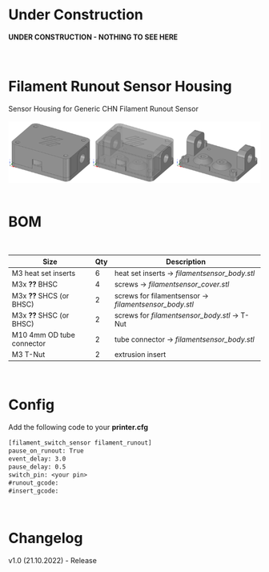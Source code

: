 # Under Construction
**UNDER CONSTRUCTION - NOTHING TO SEE HERE**
<br><br><br>

# Filament Runout Sensor Housing
Sensor Housing for Generic CHN Filament Runout Sensor
<br><br>
![FS_Case_Drawing](Images/FS_Case_Drawing.png)
<br><br>

# BOM
<br>

|Size|Qty|Description|
|---|---|---|
|M3 heat set inserts|6|heat set inserts -> *filamentsensor_body.stl*|
|M3x **??** BHSC|4|screws -> *filamentsensor_cover.stl*|
|M3x **??** SHCS (or BHSC)|2|screws for filamentsensor -> *filamentsensor_body.stl*|
|M3x **??** SHSC (or BHSC)|2|screws for *filamentsensor_body.stl* -> T-Nut|
|M10 4mm OD tube connector|2|tube connector -> *filamentsensor_body.stl*|
|M3 T-Nut|2|extrusion insert|
<br>

# Config
Add the following code to your **printer.cfg**
<br>
```
[filament_switch_sensor filament_runout]
pause_on_runout: True
event_delay: 3.0
pause_delay: 0.5
switch_pin: <your pin>
#runout_gcode:
#insert_gcode:
```
<br>

# Changelog
v1.0 (21.10.2022) - Release
<br>
